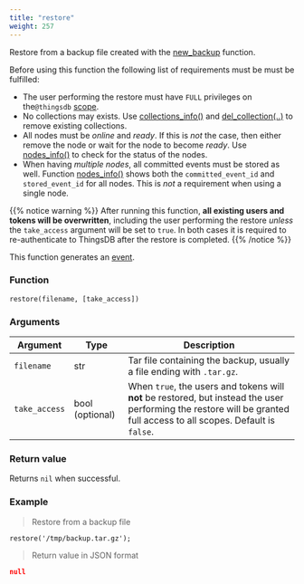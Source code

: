 ```yaml
---
title: "restore"
weight: 257
---
```


Restore from a backup file created with the [new_backup](#../../node-api/new_backup) function.

Before using this function the following list of requirements must be must be fulfilled:

 - The user performing the restore must have `FULL` privileges on the`@thingsdb` [scope](../../overview/scopes).
 - No collections may exists. Use [collections_info()](../collections_info) and [del_collection(..)](../del_collection) to remove existing collections.
 - All nodes must be *online* and *ready*. If this is *not* the case, then either remove the node or wait for the node to become *ready*. Use [nodes_info()](../../node-api/nodes_info) to check for the status of the nodes.
 - When having *multiple nodes*, all committed events must be stored as well. Function [nodes_info()](../../node-api/nodes_info) shows both the `committed_event_id` and `stored_event_id` for all nodes. This is *not* a requirement when using a single node.

{{% notice warning %}}
After running this function, **all existing users and tokens will be overwritten**, including the user performing the restore *unless* the `take_access` argument will be set to `true`. In both cases it is required to re-authenticate to ThingsDB after the restore is completed.
{{% /notice %}}

This function generates an [event](../../overview/events).

### Function

`restore(filename, [take_access])`

### Arguments

Argument | Type | Description
-------- | ---- | -----------
`filename` | str | Tar file containing the backup, usually a file ending with `.tar.gz`.
`take_access` | bool (optional) | When `true`, the users and tokens will **not** be restored, but instead the user performing the restore will be granted full access to all scopes. Default is `false`.


### Return value

Returns `nil` when successful.

### Example

> Restore from a backup file

```thingsdb,syntax_only,@t
restore('/tmp/backup.tar.gz');
```

> Return value in JSON format

```json
null
```
